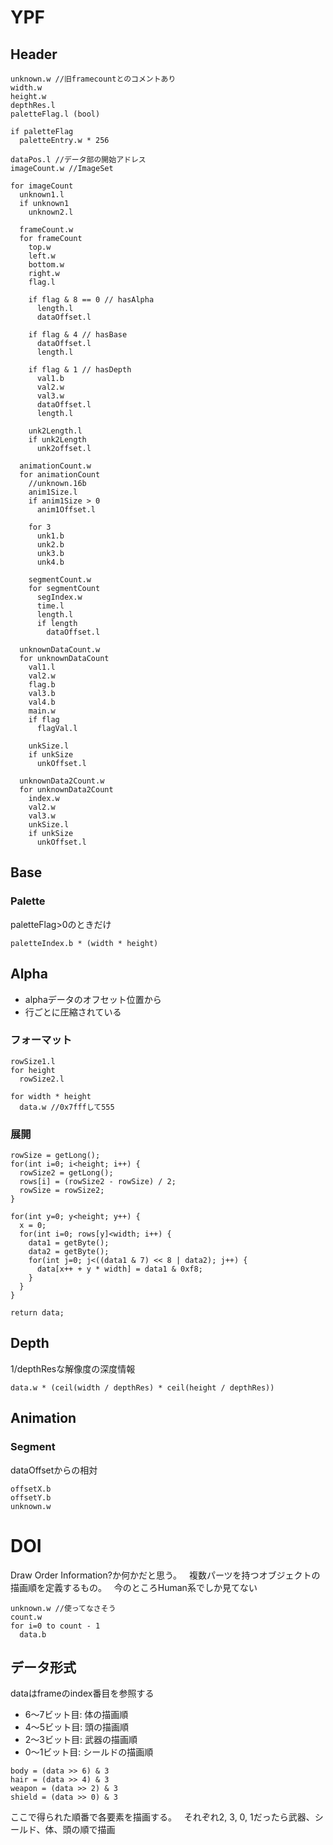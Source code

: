 # YPF
## Header
```
unknown.w //旧framecountとのコメントあり
width.w
height.w
depthRes.l
paletteFlag.l (bool)

if paletteFlag
  paletteEntry.w * 256

dataPos.l //データ部の開始アドレス
imageCount.w //ImageSet

for imageCount
  unknown1.l
  if unknown1
    unknown2.l
  
  frameCount.w
  for frameCount
    top.w
    left.w
    bottom.w
    right.w
    flag.l
    
    if flag & 8 == 0 // hasAlpha
      length.l
      dataOffset.l
      
    if flag & 4 // hasBase
      dataOffset.l
      length.l
      
    if flag & 1 // hasDepth
      val1.b
      val2.w
      val3.w
      dataOffset.l
      length.l
      
    unk2Length.l
    if unk2Length
      unk2offset.l
      
  animationCount.w
  for animationCount
    //unknown.16b
    anim1Size.l
    if anim1Size > 0
      anim1Offset.l
    
    for 3
      unk1.b
      unk2.b
      unk3.b
      unk4.b
    
    segmentCount.w
    for segmentCount
      segIndex.w
      time.l
      length.l
      if length
        dataOffset.l
  
  unknownDataCount.w
  for unknownDataCount
    val1.l
    val2.w
    flag.b
    val3.b
    val4.b
    main.w
    if flag
      flagVal.l
    
    unkSize.l
    if unkSize
      unkOffset.l
    
  unknownData2Count.w
  for unknownData2Count
    index.w
    val2.w
    val3.w
    unkSize.l
    if unkSize
      unkOffset.l
```

## Base

### Palette
paletteFlag>0のときだけ
```
paletteIndex.b * (width * height)
```

## Alpha
- alphaデータのオフセット位置から
- 行ごとに圧縮されている

### フォーマット
```
rowSize1.l
for height
  rowSize2.l

for width * height
  data.w //0x7fffして555
```

### 展開
```
rowSize = getLong();
for(int i=0; i<height; i++) {
  rowSize2 = getLong();
  rows[i] = (rowSize2 - rowSize) / 2;
  rowSize = rowSize2;
}

for(int y=0; y<height; y++) {
  x = 0;
  for(int i=0; rows[y]<width; i++) {
    data1 = getByte();
    data2 = getByte();
    for(int j=0; j<((data1 & 7) << 8 | data2); j++) {
      data[x++ + y * width] = data1 & 0xf8;
    }
  }
}

return data;
```

## Depth
1/depthResな解像度の深度情報
```
data.w * (ceil(width / depthRes) * ceil(height / depthRes))
```

## Animation
### Segment
dataOffsetからの相対
```
offsetX.b
offsetY.b
unknown.w
```

# DOI
Draw Order Information?か何かだと思う。  
複数パーツを持つオブジェクトの描画順を定義するもの。  
今のところHuman系でしか見てない

```
unknown.w //使ってなさそう
count.w
for i=0 to count - 1
  data.b
```

## データ形式
dataはframeのindex番目を参照する
* 6～7ビット目: 体の描画順
* 4～5ビット目: 頭の描画順
* 2～3ビット目: 武器の描画順
* 0～1ビット目: シールドの描画順

```
body = (data >> 6) & 3
hair = (data >> 4) & 3
weapon = (data >> 2) & 3
shield = (data >> 0) & 3
```

ここで得られた順番で各要素を描画する。  
それぞれ2, 3, 0, 1だったら武器、シールド、体、頭の順で描画
